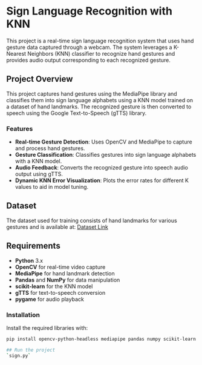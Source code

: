 # Sign Language Recognition with KNN

This project is a real-time sign language recognition system that uses hand gesture data captured through a webcam. The system leverages a K-Nearest Neighbors (KNN) classifier to recognize hand gestures and provides audio output corresponding to each recognized gesture.

## Project Overview

This project captures hand gestures using the MediaPipe library and classifies them into sign language alphabets using a KNN model trained on a dataset of hand landmarks. The recognized gesture is then converted to speech using the Google Text-to-Speech (gTTS) library.

### Features

- **Real-time Gesture Detection**: Uses OpenCV and MediaPipe to capture and process hand gestures.
- **Gesture Classification**: Classifies gestures into sign language alphabets with a KNN model.
- **Audio Feedback**: Converts the recognized gesture into speech audio output using gTTS.
- **Dynamic KNN Error Visualization**: Plots the error rates for different K values to aid in model tuning.

## Dataset

The dataset used for training consists of hand landmarks for various gestures and is available at:
[Dataset Link](https://raw.githubusercontent.com/MinorvaFalk/KNN_Alphabet/main/Dataset/hand_dataset_1000_24.csv)

## Requirements

- **Python** 3.x
- **OpenCV** for real-time video capture
- **MediaPipe** for hand landmark detection
- **Pandas** and **NumPy** for data manipulation
- **scikit-learn** for the KNN model
- **gTTS** for text-to-speech conversion
- **pygame** for audio playback

### Installation

Install the required libraries with:
```bash
pip install opencv-python-headless mediapipe pandas numpy scikit-learn gTTS pygame matplotlib

## Run the project 
`sign.py`
